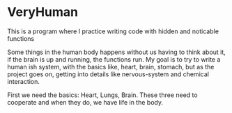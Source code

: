 # VeryHuman
This is a program where I practice writing code with hidden and noticable functions

Some things in the human body happens without us having to think about it, if the brain is up and running, the functions run.
My goal is to try to write a human ish system, with the basics like, heart, brain, stomach, but as the project goes on, getting into details like nervous-system and chemical interaction.

First we need the basics: Heart, Lungs, Brain. These three need to cooperate and when they do, we have life in the body.
